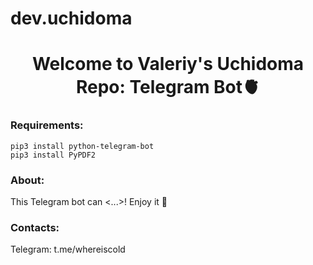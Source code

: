 # dev.uchidoma

<h1 align="center">Welcome to Valeriy's Uchidoma Repo:
  Telegram Bot🫀</h1>

<h3>Requirements:</h1>

```
pip3 install python-telegram-bot
pip3 install PyPDF2
```

<h3>About:</h1>
This Telegram bot can <...>! Enjoy it 👐
<h3>Contacts:</h1>
Telegram: t.me/whereiscold
